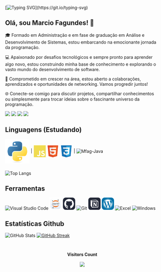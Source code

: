 [![Typing SVG](https://readme-typing-svg.herokuapp.com/?color=fff&size=35&center=false&vCenter=true&width=700&lines=Seja+bem+vindo!)](https://git.io/typing-svg)

## Olá, sou Marcio Fagundes! 👋

🎓 Formado em Administração e em fase de graduação em Análise e Desenvolvimento de Sistemas, estou embarcando na emocionante jornada da programação.

💻 Apaixonado por desafios tecnológicos e sempre pronto para aprender algo novo, estou construindo minha base de conhecimento e explorando o vasto mundo do desenvolvimento de software.

🚀 Comprometido em crescer na área, estou aberto a colaborações, aprendizados e oportunidades de networking. Vamos progredir juntos!

🌐 Conecte-se comigo para discutir projetos, compartilhar conhecimentos ou simplesmente para trocar ideias sobre o fascinante universo da programação.

<div> 
  <a href="https://www.linkedin.com/in/marciofag" target="_blank"><img src="https://img.shields.io/badge/-LinkedIn-%230077B5?style=for-the-badge&logo=linkedin&logoColor=white" target="_blank"></a> 
  <a href="https://instagram.com/marciofag" target="_blank"><img src="https://img.shields.io/badge/-Instagram-%23E4405F?style=for-the-badge&logo=instagram&logoColor=white" target="_blank"></a>
  <a href="https://facebook.com/marciofag" target="_blank"><img src="https://img.shields.io/badge/Facebook-1877F2?style=for-the-badge&logo=facebook&logoColor=white" target="_blank"></a>
  <a href = "mailto:mfag.rj@gmail.com"><img src="https://img.shields.io/badge/-Gmail-%23333?style=for-the-badge&logo=gmail&logoColor=white" target="_blank"></a>
  
</div>

## Linguagens (Estudando)
<div align="left">
  <img align="center" alt="Mfag-Python" height="80" width="80" src="https://raw.githubusercontent.com/devicons/devicon/master/icons/python/python-original.svg"> 
  | <img align="center" alt="Mfag-Js" height="40" width="40" src="https://raw.githubusercontent.com/devicons/devicon/master/icons/javascript/javascript-plain.svg">
  <img align="center" alt="Mfag-HTML" height="40" width="40" src="https://raw.githubusercontent.com/devicons/devicon/master/icons/html5/html5-original.svg">
  <img align="center" alt="Mfag-CSS" height="40" width="40" src="https://raw.githubusercontent.com/devicons/devicon/master/icons/css3/css3-original.svg">
  | <img align="center" alt="Mfag-Java" height="50" width="60" src="https://cdn.icon-icons.com/icons2/2415/PNG/512/java_original_wordmark_logo_icon_146459.png">
</div>

###
![Top Langs](https://github-readme-stats-git-masterrstaa-rickstaa.vercel.app/api/top-langs/?username=marciofag&bg_color=000&border_color=30A3DC&title_color=E94D5F&text_color=FFF)
  
## Ferramentas
<div align="left">
	<img width="40" src="https://user-images.githubusercontent.com/25181517/192108891-d86b6220-e232-423a-bf5f-90903e6887c3.png" alt="Visual Studio Code" title="Visual Studio Code">
	<img width="40" src="https://raw.githubusercontent.com/kaladabrio2020/kaladabrio2020/629a94cf39ab246cfa8bca62d4f599d97e8e21f9/icon/JupyterIcon.svg" alt="Jupyter" title="Jupyter">
	<img width="40" src="https://raw.githubusercontent.com/tandpfun/skill-icons/65dea6c4eaca7da319e552c09f4cf5a9a8dab2c8/icons/Github-Dark.svg" alt="GitHub" title="GitHub">
	<img width="40" src="https://user-images.githubusercontent.com/25181517/192108372-f71d70ac-7ae6-4c0d-8395-51d8870c2ef0.png" alt="Git" title="Git">
	<img width="40" src="https://raw.githubusercontent.com/tandpfun/skill-icons/65dea6c4eaca7da319e552c09f4cf5a9a8dab2c8/icons/Notion-Dark.svg" alt="Notion" title="Notion">
	<img width="40" src="https://raw.githubusercontent.com/tandpfun/skill-icons/65dea6c4eaca7da319e552c09f4cf5a9a8dab2c8/icons/Wordpress.svg" alt="WordPress" title="WordPress">
	<img width="40" src="https://img.icons8.com/?size=48&id=117561&format=png" alt="Excel" title="Excel">
	<img width="40" src="https://user-images.githubusercontent.com/25181517/186884150-05e9ff6d-340e-4802-9533-2c3f02363ee3.png" alt="Windows" title="Windows">
</div>

###
## Estatísticas Github 
![GitHub Stats](https://github-stats-alpha.vercel.app/api?username=marciofag&cc=000&tc=fff&ic=fff&bc=30A3DC)
[![GitHub Streak](https://streak-stats.demolab.com/?user=marciofag&theme=dark&border=30A3DC)](https://git.io/streak-stats)



 <div align="center">
<br><p align="centre"><b>Visitors Count</b></p>  
<p align="center"><img align="center" src="https://profile-counter.glitch.me/{marciofag}/count.svg" /></p>
<br></div> 

